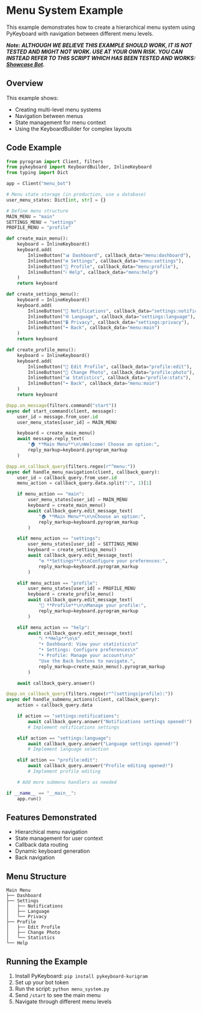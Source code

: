 # Menu System Example

This example demonstrates how to create a hierarchical menu system using PyKeyboard with navigation between different menu levels.

<strong><em>Note: ALTHOUGH WE BELIEVE THIS EXAMPLE SHOULD WORK, IT IS NOT TESTED AND MIGHT NOT WORK. </em></strong>
<strong><em>USE AT YOUR OWN RISK. YOU CAN INSTEAD REFER TO THIS SCRIPT WHICH HAS BEEN TESTED AND WORKS: <a href="https://github.com/johnnie-610/pykeyboard/blob/main/showcase_bot.py">Showcase Bot</a>.</em></strong>

## Overview

This example shows:
- Creating multi-level menu systems
- Navigation between menus
- State management for menu context
- Using the KeyboardBuilder for complex layouts

## Code Example

```python
from pyrogram import Client, filters
from pykeyboard import KeyboardBuilder, InlineKeyboard
from typing import Dict

app = Client("menu_bot")

# Menu state storage (in production, use a database)
user_menu_states: Dict[int, str] = {}

# Define menu structure
MAIN_MENU = "main"
SETTINGS_MENU = "settings"
PROFILE_MENU = "profile"

def create_main_menu():
    keyboard = InlineKeyboard()
    keyboard.add(
        InlineButton("📊 Dashboard", callback_data="menu:dashboard"),
        InlineButton("⚙️ Settings", callback_data="menu:settings"),
        InlineButton("👤 Profile", callback_data="menu:profile"),
        InlineButton("ℹ️ Help", callback_data="menu:help")
    )
    return keyboard

def create_settings_menu():
    keyboard = InlineKeyboard()
    keyboard.add(
        InlineButton("🔔 Notifications", callback_data="settings:notifications"),
        InlineButton("🌐 Language", callback_data="settings:language"),
        InlineButton("🔒 Privacy", callback_data="settings:privacy"),
        InlineButton("⬅️ Back", callback_data="menu:main")
    )
    return keyboard

def create_profile_menu():
    keyboard = InlineKeyboard()
    keyboard.add(
        InlineButton("📝 Edit Profile", callback_data="profile:edit"),
        InlineButton("📸 Change Photo", callback_data="profile:photo"),
        InlineButton("📊 Statistics", callback_data="profile:stats"),
        InlineButton("⬅️ Back", callback_data="menu:main")
    )
    return keyboard

@app.on_message(filters.command("start"))
async def start_command(client, message):
    user_id = message.from_user.id
    user_menu_states[user_id] = MAIN_MENU

    keyboard = create_main_menu()
    await message.reply_text(
        "🏠 **Main Menu**\n\nWelcome! Choose an option:",
        reply_markup=keyboard.pyrogram_markup
    )

@app.on_callback_query(filters.regex(r"^menu:"))
async def handle_menu_navigation(client, callback_query):
    user_id = callback_query.from_user.id
    menu_action = callback_query.data.split(":", 1)[1]

    if menu_action == "main":
        user_menu_states[user_id] = MAIN_MENU
        keyboard = create_main_menu()
        await callback_query.edit_message_text(
            "🏠 **Main Menu**\n\nChoose an option:",
            reply_markup=keyboard.pyrogram_markup
        )

    elif menu_action == "settings":
        user_menu_states[user_id] = SETTINGS_MENU
        keyboard = create_settings_menu()
        await callback_query.edit_message_text(
            "⚙️ **Settings**\n\nConfigure your preferences:",
            reply_markup=keyboard.pyrogram_markup
        )

    elif menu_action == "profile":
        user_menu_states[user_id] = PROFILE_MENU
        keyboard = create_profile_menu()
        await callback_query.edit_message_text(
            "👤 **Profile**\n\nManage your profile:",
            reply_markup=keyboard.pyrogram_markup
        )

    elif menu_action == "help":
        await callback_query.edit_message_text(
            "ℹ️ **Help**\n\n"
            "• Dashboard: View your statistics\n"
            "• Settings: Configure preferences\n"
            "• Profile: Manage your account\n\n"
            "Use the Back buttons to navigate.",
            reply_markup=create_main_menu().pyrogram_markup
        )

    await callback_query.answer()

@app.on_callback_query(filters.regex(r"^(settings|profile):"))
async def handle_submenu_actions(client, callback_query):
    action = callback_query.data

    if action == "settings:notifications":
        await callback_query.answer("Notifications settings opened!")
        # Implement notifications settings

    elif action == "settings:language":
        await callback_query.answer("Language settings opened!")
        # Implement language selection

    elif action == "profile:edit":
        await callback_query.answer("Profile editing opened!")
        # Implement profile editing

    # Add more submenu handlers as needed

if __name__ == "__main__":
    app.run()
```

## Features Demonstrated

- Hierarchical menu navigation
- State management for user context
- Callback data routing
- Dynamic keyboard generation
- Back navigation

## Menu Structure

```
Main Menu
├── Dashboard
├── Settings
│   ├── Notifications
│   ├── Language
│   └── Privacy
├── Profile
│   ├── Edit Profile
│   ├── Change Photo
│   └── Statistics
└── Help
```

## Running the Example

1. Install PyKeyboard: `pip install pykeyboard-kurigram`
2. Set up your bot token
3. Run the script: `python menu_system.py`
4. Send `/start` to see the main menu
5. Navigate through different menu levels